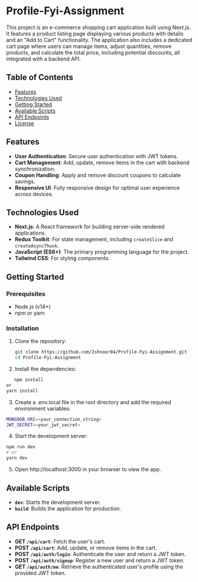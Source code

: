 # Profile-Fyi-Assignment

This project is an e-commerce shopping cart application built using Next.js. It features a product listing page displaying various products with details and an "Add to Cart" functionality. The application also includes a dedicated cart page where users can manage items, adjust quantities, remove products, and calculate the total price, including potential discounts, all integrated with a backend API.

## Table of Contents

- [Features](#features)
- [Technologies Used](#technologies-used)
- [Getting Started](#getting-started)
- [Available Scripts](#available-scripts)
- [API Endpoints](#api-endpoints)
- [License](#license)

## Features

- **User Authentication**: Secure user authentication with JWT tokens.
- **Cart Management**: Add, update, remove items in the cart with backend synchronization.
- **Coupon Handling**: Apply and remove discount coupons to calculate savings.
- **Responsive UI**: Fully responsive design for optimal user experience across devices.

## Technologies Used

- **Next.js**: A React framework for building server-side rendered applications.
- **Redux Toolkit**: For state management, including `createSlice` and `createAsyncThunk`.
- **JavaScript (ES6+)**: The primary programming language for the project.
- **Tailwind CSS**: For styling components.

## Getting Started

### Prerequisites

- Node.js (v14+)
- npm or yarn

### Installation

1. Clone the repository:

   ```bash
   git clone https://github.com/Ishnoor04/Profile-Fyi-Assignment.git
   cd Profile-Fyi-Assignment

   ```

2. Install the dependencies:
```bash
   npm install
or
yarn install
```
3. Create a .env.local file in the root directory and add the required environment variables:
```bash
MONGODB_URI=<your_connection_string>
JWT_SECRET=<your_jwt_secret>
```


4. Start the development server:
```bash
npm run dev
# or
yarn dev
```
5. Open http://localhost:3000 in your browser to view the app.

## Available Scripts

- **`dev`**: Starts the development server.
- **`build`**: Builds the application for production.

## API Endpoints

- **GET `/api/cart`**: Fetch the user's cart.
- **POST `/api/cart`**: Add, update, or remove items in the cart.
- **POST `/api/auth/login`**: Authenticate the user and return a JWT token.
- **POST `/api/auth/signup`**: Register a new user and return a JWT token.
- **GET `/api/auth/me`**: Retrieve the authenticated user's profile using the provided JWT token.

